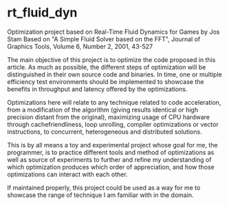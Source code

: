 # rt_fluid_dyn
Optimization project based on Real-Time Fluid Dynamics for Games by Jos Stam
Based on "A Simple Fluid Solver based on the FFT", Journal of Graphics Tools,  Volume 6, Number 2, 2001, 43-527

The main objective of this project is to optimize the code proposed in this article.
As much as possible, the different steps of optimization will be distinguished in their own source code and binaries.
In time, one or multiple efficiency test environments should be implemented to showcase the benefits in throughput and latency offered by the optimizations.

Optimizations here will relate to any technique related to code acceleration,
from a modification of the algorithm (giving results identical or high precision distant from the original),
maximizing usage of CPU hardware through cachefriendliness, loop unrolling, compiler optimizations or vector instructions,
to concurrent, heterogeneous and distributed solutions.

This is by all means a toy and experimental project whose goal for me, the programmer, is to practice different tools and method of optimizations
as well as source of experiments to further and refine my understanding of which optimization produces which order of appreciation, and how those optimizations
can interact with each other.

If maintained properly, this project could be used as a way for me to showcase the range of technique I am familiar with in the domain.


